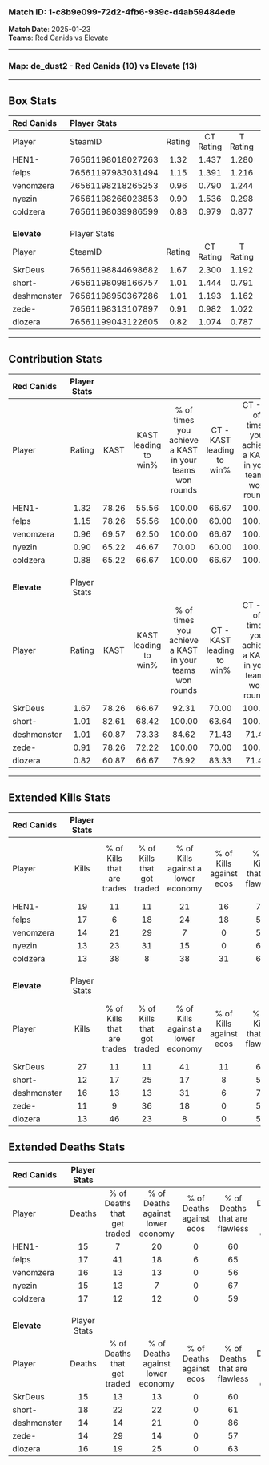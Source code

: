 ### Match ID: 1-c8b9e099-72d2-4fb6-939c-d4ab59484ede  
**Match Date**: 2025-01-23  
**Teams**: Red Canids vs Elevate  

---  

### **Map**: de_dust2 - Red Canids (10) vs Elevate (13)  
---  

## Box Stats  

| **Red Canids** | Player Stats      |        |           |          |       |       |       |         |        |      |     |
| :- | :- | :-: | :-: | :-: | :-: | :-: | :-: | :-: | :-: | :-: | :-: |
| Player         | SteamID           | Rating | CT Rating | T Rating | KAST  |  ADR  | Kills | Assists | Deaths | K/D  | HS% |
| HEN1-          | 76561198018027263 |  1.32  |   1.437   |  1.280   | 78.26 | 92.0  |  19   |    7    |   15   | 1.27 | 36  |
| felps          | 76561197983031494 |  1.15  |   1.391   |  1.216   | 78.26 | 76.9  |  17   |    5    |   17   | 1.00 | 41  |
| venomzera      | 76561198218265253 |  0.96  |   0.790   |  1.244   | 69.57 | 68.4  |  14   |    4    |   16   | 0.88 | 71  |
| nyezin         | 76561198266023853 |  0.90  |   1.536   |  0.298   | 65.22 | 63.0  |  13   |    4    |   15   | 0.87 | 69  |
| coldzera       | 76561198039986599 |  0.88  |   0.979   |  0.877   | 65.22 | 71.8  |  13   |    5    |   17   | 0.76 | 46  |
|                |                   |        |           |          |       |       |       |         |        |      |     |
|                |                   |        |           |          |       |       |       |         |        |      |     |
|                |                   |        |           |          |       |       |       |         |        |      |     |
| **Elevate**    | Player Stats      |        |           |          |       |       |       |         |        |      |     |
| Player         | SteamID           | Rating | CT Rating | T Rating | KAST  |  ADR  | Kills | Assists | Deaths | K/D  | HS% |
| SkrDeus        | 76561198844698682 |  1.67  |   2.300   |  1.192   | 78.26 | 111.2 |  27   |    4    |   15   | 1.80 | 62  |
| short-         | 76561198098166757 |  1.01  |   1.444   |  0.791   | 82.61 | 79.5  |  12   |   13    |   18   | 0.67 | 50  |
| deshmonster    | 76561198950367286 |  1.01  |   1.193   |  1.162   | 60.87 | 69.4  |  16   |    2    |   14   | 1.14 | 25  |
| zede-          | 76561198313107897 |  0.91  |   0.982   |  1.022   | 78.26 | 55.9  |  11   |    2    |   14   | 0.79 | 72  |
| diozera        | 76561199043122605 |  0.82  |   1.074   |  0.787   | 60.87 | 59.2  |  13   |    2    |   16   | 0.81 | 46  |
---  

## Contribution Stats  

| **Red Canids** | Player Stats |       |                      |                                                        |                           |                                                             |                          |                                                            |
| :- | :-: | :-: | :-: | :-: | :-: | :-: | :-: | :-: |
| Player         |    Rating    | KAST  | KAST leading to win% | % of times you achieve a KAST in your teams won rounds | CT - KAST leading to win% | CT - % of times you achieve a KAST in your teams won rounds | T - KAST leading to win% | T - % of times you achieve a KAST in your teams won rounds |
| HEN1-          |     1.32     | 78.26 |        55.56         |                         100.00                         |           66.67           |                           100.00                            |          44.44           |                           100.00                           |
| felps          |     1.15     | 78.26 |        55.56         |                         100.00                         |           60.00           |                           100.00                            |          50.00           |                           100.00                           |
| venomzera      |     0.96     | 69.57 |        62.50         |                         100.00                         |           66.67           |                           100.00                            |          57.14           |                           100.00                           |
| nyezin         |     0.90     | 65.22 |        46.67         |                         70.00                          |           60.00           |                           100.00                            |          20.00           |                           25.00                            |
| coldzera       |     0.88     | 65.22 |        66.67         |                         100.00                         |           66.67           |                           100.00                            |          66.67           |                           100.00                           |
|                |              |       |                      |                                                        |                           |                                                             |                          |                                                            |
|                |              |       |                      |                                                        |                           |                                                             |                          |                                                            |
|                |              |       |                      |                                                        |                           |                                                             |                          |                                                            |
| **Elevate**    | Player Stats |       |                      |                                                        |                           |                                                             |                          |                                                            |
| Player         |    Rating    | KAST  | KAST leading to win% | % of times you achieve a KAST in your teams won rounds | CT - KAST leading to win% | CT - % of times you achieve a KAST in your teams won rounds | T - KAST leading to win% | T - % of times you achieve a KAST in your teams won rounds |
| SkrDeus        |     1.67     | 78.26 |        66.67         |                         92.31                          |           70.00           |                           100.00                            |          62.50           |                           83.33                            |
| short-         |     1.01     | 82.61 |        68.42         |                         100.00                         |           63.64           |                           100.00                            |          75.00           |                           100.00                           |
| deshmonster    |     1.01     | 60.87 |        73.33         |                         84.62                          |           71.43           |                            71.43                            |          75.00           |                           100.00                           |
| zede-          |     0.91     | 78.26 |        72.22         |                         100.00                         |           70.00           |                           100.00                            |          75.00           |                           100.00                           |
| diozera        |     0.82     | 60.87 |        66.67         |                         76.92                          |           83.33           |                            71.43                            |          55.56           |                           83.33                            |
---  

## Extended Kills Stats  

| **Red Canids** | Player Stats |                            |                            |                                    |                         |                              |                                 |                                       |                    |           |
| :- | :-: | :-: | :-: | :-: | :-: | :-: | :-: | :-: | :-: | :-: |
| Player         |    Kills     | % of Kills that are trades | % of Kills that got traded | % of Kills against a lower economy | % of Kills against ecos | % of Kills that are flawless | % of Kills that are close duels | % of Kills that are assisted by flash | Pistol Round Kills | AWP Kills |
| HEN1-          |      19      |             11             |             11             |                 21                 |           16            |              79              |               11                |                   0                   |         7          |     2     |
| felps          |      17      |             6              |             18             |                 24                 |           18            |              59              |                6                |                   0                   |         0          |     2     |
| venomzera      |      14      |             21             |             29             |                 7                  |            0            |              57              |                7                |                   0                   |         0          |     1     |
| nyezin         |      13      |             23             |             31             |                 15                 |            0            |              62              |                8                |                   0                   |         0          |     2     |
| coldzera       |      13      |             38             |             8              |                 38                 |           31            |              69              |                8                |                   0                   |         1          |     2     |
|                |              |                            |                            |                                    |                         |                              |                                 |                                       |                    |           |
|                |              |                            |                            |                                    |                         |                              |                                 |                                       |                    |           |
|                |              |                            |                            |                                    |                         |                              |                                 |                                       |                    |           |
| **Elevate**    | Player Stats |                            |                            |                                    |                         |                              |                                 |                                       |                    |           |
| Player         |    Kills     | % of Kills that are trades | % of Kills that got traded | % of Kills against a lower economy | % of Kills against ecos | % of Kills that are flawless | % of Kills that are close duels | % of Kills that are assisted by flash | Pistol Round Kills | AWP Kills |
| SkrDeus        |      27      |             11             |             11             |                 41                 |           11            |              67              |                7                |                   7                   |         0          |     2     |
| short-         |      12      |             17             |             25             |                 17                 |            8            |              50              |               17                |                   0                   |         1          |     3     |
| deshmonster    |      16      |             13             |             13             |                 31                 |            6            |              75              |                6                |                   6                   |         9          |     1     |
| zede-          |      11      |             9              |             36             |                 18                 |            0            |              55              |               18                |                   9                   |         0          |     1     |
| diozera        |      13      |             46             |             23             |                 8                  |            0            |              54              |               23                |                   8                   |         0          |     0     |
## Extended Deaths Stats  

| **Red Canids** | Player Stats |                             |                                   |                          |                               |                            |                           |               |
| :- | :-: | :-: | :-: | :-: | :-: | :-: | :-: | :-: |
| Player         |    Deaths    | % of Deaths that get traded | % of Deaths against lower economy | % of Deaths against ecos | % of Deaths that are flawless | % of Deaths that are close | % of Deaths while blinded | Deaths to AWP |
| HEN1-          |      15      |              7              |                20                 |            0             |              60               |             13             |             0             |       2       |
| felps          |      17      |             41              |                18                 |            6             |              65               |             6              |            12             |       3       |
| venomzera      |      16      |             13              |                13                 |            0             |              56               |             19             |             6             |       1       |
| nyezin         |      15      |             13              |                 7                 |            0             |              67               |             20             |             0             |       1       |
| coldzera       |      17      |             12              |                12                 |            0             |              59               |             6              |            12             |       3       |
|                |              |                             |                                   |                          |                               |                            |                           |               |
|                |              |                             |                                   |                          |                               |                            |                           |               |
|                |              |                             |                                   |                          |                               |                            |                           |               |
| **Elevate**    | Player Stats |                             |                                   |                          |                               |                            |                           |               |
| Player         |    Deaths    | % of Deaths that get traded | % of Deaths against lower economy | % of Deaths against ecos | % of Deaths that are flawless | % of Deaths that are close | % of Deaths while blinded | Deaths to AWP |
| SkrDeus        |      15      |             13              |                13                 |            0             |              60               |             7              |             0             |       2       |
| short-         |      18      |             22              |                22                 |            0             |              61               |             17             |             0             |       0       |
| deshmonster    |      14      |             14              |                21                 |            0             |              86               |             0              |             0             |       2       |
| zede-          |      14      |             29              |                14                 |            0             |              57               |             7              |             0             |       2       |
| diozera        |      16      |             19              |                25                 |            0             |              63               |             6              |             0             |       2       |
